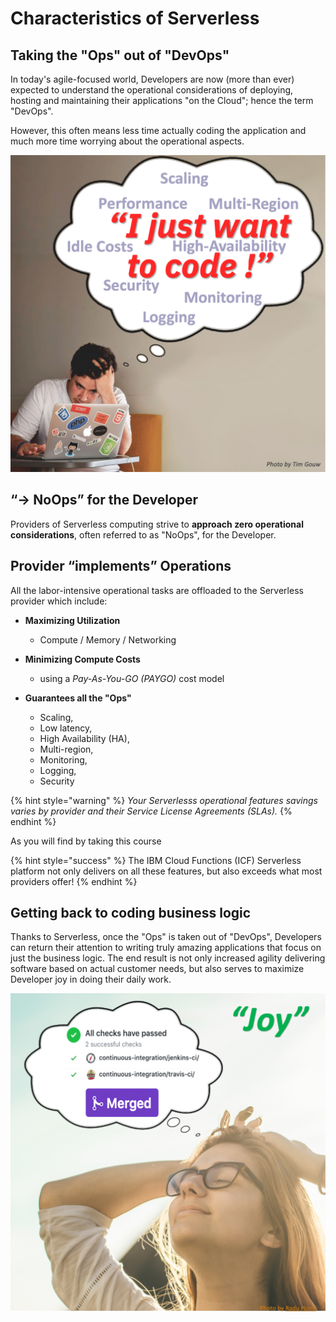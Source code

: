 <!--
#
# Licensed to the Apache Software Foundation (ASF) under one or more
# contributor license agreements.  See the NOTICE file distributed with
# this work for additional information regarding copyright ownership.
# The ASF licenses this file to You under the Apache License, Version 2.0
# (the "License"); you may not use this file except in compliance with
# the License.  You may obtain a copy of the License at
#
#     http://www.apache.org/licenses/LICENSE-2.0
#
# Unless required by applicable law or agreed to in writing, software
# distributed under the License is distributed on an "AS IS" BASIS,
# WITHOUT WARRANTIES OR CONDITIONS OF ANY KIND, either express or implied.
# See the License for the specific language governing permissions and
# limitations under the License.
#
-->

# Characteristics of Serverless

## Taking the "Ops" out of "DevOps"

In today's agile-focused world, Developers are now (more than ever) expected to understand the operational considerations of deploying, hosting and maintaining their applications "on the Cloud"; hence the term "DevOps".

However, this often means less time actually coding the application and much more time worrying about the operational aspects.

![The "DevOps" blues](images/101-ex0-serverless-devops-blues.png)

## “→ NoOps” for the Developer

Providers of Serverless computing strive to **approach zero operational considerations**, often referred to as "NoOps", for the Developer.

## Provider “implements” Operations

All the labor-intensive operational tasks are offloaded to the Serverless provider which include:

- **Maximizing Utilization**
    - Compute / Memory / Networking

- **Minimizing Compute Costs**
    - using a _Pay-As-You-GO (PAYGO)_ cost model

- **Guarantees all the "Ops"**
    - Scaling,
    - Low latency,
    - High Availability (HA),
    - Multi-region,
    - Monitoring,
    - Logging,
    - Security

{% hint style="warning" %}
_Your Serverlesss operational features savings varies by provider and their Service License Agreements (SLAs)._
{% endhint %}

As you will find by taking this course

{% hint style="success" %}
The IBM Cloud Functions (ICF) Serverless platform not only delivers on all these features, but also exceeds what most providers offer!
{% endhint %}

## Getting back to coding business logic

Thanks to Serverless, once the "Ops" is taken out of "DevOps", Developers can return their attention to writing truly amazing applications that focus on just the business logic. The end result is not only increased agility delivering software based on actual customer needs, but also serves to maximize Developer joy in doing their daily work.

![Serverless increases Developer joy!](images/101-ex0-serverless-developer-joy.png)
